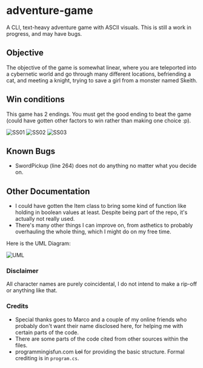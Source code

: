 # adventure-game
A CLI, text-heavy adventure game with ASCII visuals.
This is still a work in progress, and may have bugs.

## Objective
The objective of the game is somewhat linear, where you are teleported into a cybernetic world and go through many different locations, befriending a cat, and meeting a knight, trying to save a girl from a monster named Skeith.
## Win conditions
This game has 2 endings. You must get the good ending to beat the game (could have gotten other factors to win rather than making one choice :p).


![SS01](https://i.imgur.com/MS4bnoZ.png)
![SS02](https://i.imgur.com/A5sEBdO.png)
![SS03](https://i.imgur.com/Soj6TIk.png)


## Known Bugs
- SwordPickup (line 264) does not do anything no matter what you decide on.

## Other Documentation
- I could have gotten the Item class to bring some kind of function like holding in boolean values at least. Despite being part of the repo, it's actually not really used.
- There's many other things I can improve on, from asthetics to probably overhauling the whole thing, which I might do on my free time.

Here is the UML Diagram:

![UML](https://i.imgur.com/roczGsg.png)

### Disclaimer
All character names are purely coincidental, I do not intend to make a rip-off or anything like that.

### Credits
- Special thanks goes to Marco and a couple of my online friends who probably don't want their name disclosed here, for helping me with certain parts of the code.
- There are some parts of the code cited from other sources within the files.
- programmingisfun.com ~~Lol~~ for providing the basic structure. Formal crediting is in `program.cs`.
